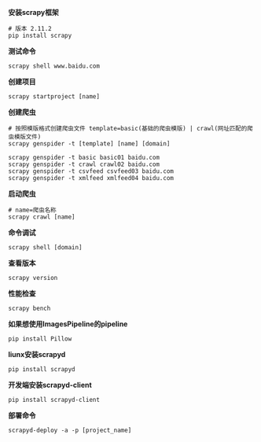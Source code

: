 **安装scrapy框架**

```shell
# 版本 2.11.2
pip install scrapy
```

**测试命令**

```shell
scrapy shell www.baidu.com
```

**创建项目**

```shell
scrapy startproject [name]
```

**创建爬虫**

```shell
# 按照模版格式创建爬虫文件 template=basic(基础的爬虫模版) | crawl(网址匹配的爬虫模版文件)
scrapy genspider -t [template] [name] [domain]

scrapy genspider -t basic basic01 baidu.com
scrapy genspider -t crawl crawl02 baidu.com
scrapy genspider -t csvfeed csvfeed03 baidu.com
scrapy genspider -t xmlfeed xmlfeed04 baidu.com
```

**启动爬虫**

```shell
# name=爬虫名称
scrapy crawl [name]
```

**命令调试**

```shell
scrapy shell [domain]
```

**查看版本**

```shell
scrapy version
```

**性能检查**

```shell
scrapy bench
```

**如果想使用ImagesPipeline的pipeline**

```shell
pip install Pillow
```

**liunx安装scrapyd**

```shell
pip install scrapyd
```

**开发端安装scrapyd-client**

```shell
pip install scrapyd-client
```

**部署命令**

```shell
scrapyd-deploy -a -p [project_name]
```

